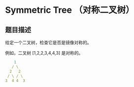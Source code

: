 # Symmetric Tree （对称二叉树）

## 题目描述

给定一个二叉树，检查它是否是镜像对称的。

例如，二叉树 [1,2,2,3,4,4,3] 是对称的。

```yaml
    1
   / \
  2   2
 / \ / \
3  4 4  3
```
